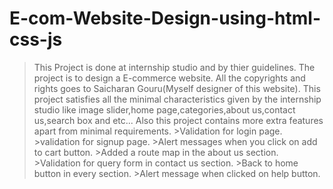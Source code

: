 # E-com-Website-Design-using-html-css-js

>This Project is done at internship studio and by thier guidelines.
>The project is to design a E-commerce website.
>All the copyrights and rights goes to Saicharan Gouru(Myself designer of this website).
>This project satisfies all the minimal characteristics given by the internship studio like image slider,home page,categories,about us,contact us,search box and etc...
>Also this project contains more extra features apart from minimal requirements.
	>Validation for login page.
	>validation for signup page.
	>Alert messages when you click on add to cart button.
	>Added a route map in the about us section.
	>Validation for query form in contact us section.
	>Back to home button in every section.
	>Alert message when clicked on help button.
